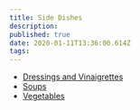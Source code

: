 ```yaml
---
title: Side Dishes
description:
published: true
date: 2020-01-11T13:36:00.614Z
tags:
---
```


- [Dressings and Vinaigrettes](side-dishes/dressings-and-vinaigrettes)
- [Soups](side-dishes/soups)
- [Vegetables](side-dishes/vegetables)
